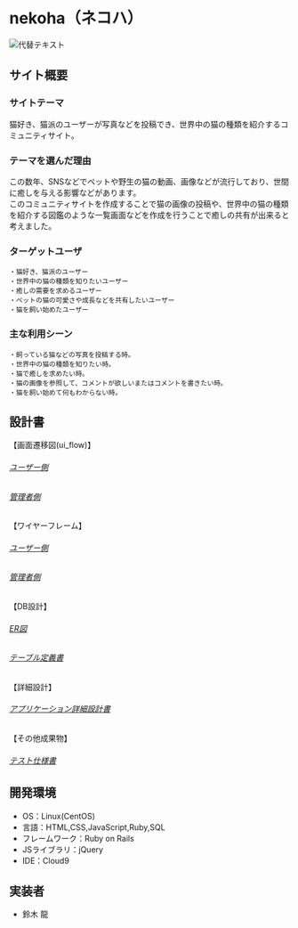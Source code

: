 # nekoha（ネコハ）

![代替テキスト](https://drive.google.com/file/d/1rLdI3z0TH0yzLC_l7f6DwUyA-35TmQaA/view?usp=drive_link)

## サイト概要
### サイトテーマ
猫好き、猫派のユーザーが写真などを投稿でき、世界中の猫の種類を紹介するコミュニティサイト。

### テーマを選んだ理由
この数年、SNSなどでペットや野生の猫の動画、画像などが流行しており、世間に癒しを与える影響などがあります。<br>
このコミュニティサイトを作成することで猫の画像の投稿や、世界中の猫の種類を紹介する図鑑のような一覧画面などを作成を行うことで癒しの共有が出来ると考えました。

### ターゲットユーザ
```
・猫好き、猫派のユーザー
・世界中の猫の種類を知りたいユーザー
・癒しの需要を求めるユーザー
・ペットの猫の可愛さや成長などを共有したいユーザー
・猫を飼い始めたユーザー
```

### 主な利用シーン
```
・飼っている猫などの写真を投稿する時。
・世界中の猫の種類を知りたい時。
・猫で癒しを求めたい時。
・猫の画像を参照して、コメントが欲しいまたはコメントを書きたい時。
・猫を飼い始めて何もわからない時。
```
## 設計書

【画面遷移図(ui_flow)】
###### [ユーザー側](https://drive.google.com/file/d/1UbEjQPl6BTtfMiQIARHY1Dd6Vu1dA-U8/view?usp=drive_link)
###### [管理者側](https://drive.google.com/file/d/1YKGA41hfDwRL1xXUdvY-pz1Zn2m3pN9p/view?usp=drive_link)

【ワイヤーフレーム】
###### [ユーザー側](https://drive.google.com/file/d/1y2VzQenV3vgg3B_F2cO2BTXG7NnGRzW8/view?usp=drive_link)
###### [管理者側](https://drive.google.com/file/d/1mCA5hD01jAKqCV4fds-ka3RHnLdXynOm/view?usp=drive_link)

【DB設計】
###### [ER図](https://drive.google.com/file/d/1PnB3TJOWJ0I6KpLOovthA_nLkNfaqNp0/view?usp=drive_link)
###### [テーブル定義書](https://docs.google.com/spreadsheets/d/1F3mhfaVeLQN8beI9UKOpV8LLzSn8yx1vS2IitjarGuo/edit?usp=drive_link)

【詳細設計】
###### [アプリケーション詳細設計書](https://docs.google.com/spreadsheets/d/1I4gKTA0DCQ25H2u4z6ZfsPtTzjxlvYky1MAg-gqhJOI/edit?usp=drive_link)

【その他成果物】
###### [テスト仕様書](https://docs.google.com/spreadsheets/d/1oAp2aHEeHgWQlutWTmLO66IU_RdswCWFpkAoqEoxO7Y/edit?usp=drive_link)

## 開発環境
- OS：Linux(CentOS)
- 言語：HTML,CSS,JavaScript,Ruby,SQL
- フレームワーク：Ruby on Rails
- JSライブラリ：jQuery
- IDE：Cloud9

## 実装者
- 鈴木 龍